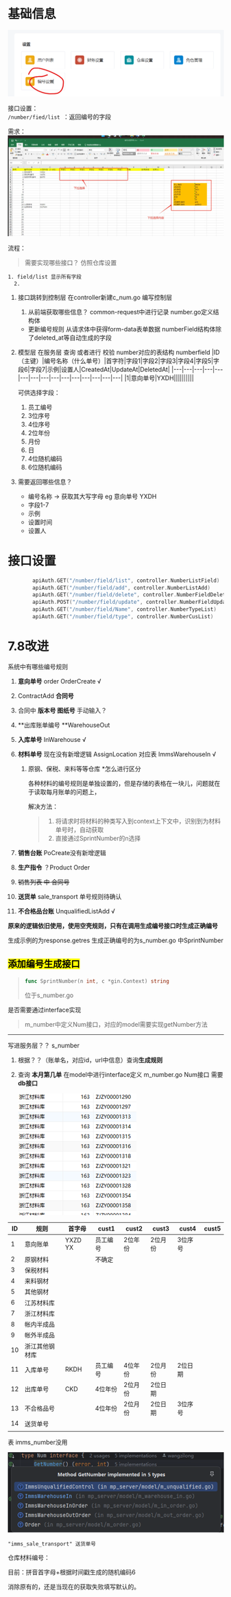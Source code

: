 # 基础信息

![image-1](编号.assets/image-1.png)

接口设置：		
`/number/fied/list `：返回编号的字段

需求：
![image-2](编号.assets/image-2.png)


流程：
>需要实现哪些接口？
    仿照仓库设置

    1. field/list 显示所有字段
      2.


1. 接口跳转到控制层 
    在controller新建c_num.go 编写控制层
    
    1. 从前端获取哪些信息？
    common-request中进行记录
    number.go定义结构体
    - 更新编号规则 从请求体中获得form-data表单数据
        numberField结构体除了deleted_at等自动生成的字段

 

2. 模型层
   在服务层 查询 或者进行 校验
    number对应的表结构 numberfield
    |ID（主键）|编号名称（什么单号）|首字符|字段1|字段2|字段3|字段4|字段5|字段6|字段7|示例|设置人|CreatedAt|UpdateAt|DeletedAt|
    |---|---|---|---|---|---|---|---|---|---|---|---|---|---|---|
    |1|意向单号|YXDH||||||||||

    可供选择字段：
    1. 员工编号
    2. 3位序号
    3. 4位序号
    4. 2位年份
    5. 月份
    6. 日
    7. 4位随机编码
    8. 6位随机编码

3. 需要返回哪些信息？
    - 编号名称 -> 获取其大写字母
        eg 意向单号 YXDH
    - 字段1-7
    - 示例
    - 设置时间
    - 设置人

# 接口设置

```go
		apiAuth.GET("/number/field/list", controller.NumberListField)      //显示当前规则
		apiAuth.GET("/number/field/add", controller.NumberListAdd)         //增加规则
		apiAuth.GET("/number/field/delete", controller.NumberFieldDelete)  //删除规则
		apiAuth.POST("/number/field/update", controller.NumberFieldUpdate) //更新规则
		apiAuth.GET("/number/field/Name", controller.NumberTypeList)       //获取所有存在的规则名称
		apiAuth.GET("/number/field/type", controller.NumberCusList)        //获取可选自定义字段
```

# 7.8改进

系统中有哪些编号规则

1. **意向单号** order OrderCreate  √

2. ContractAdd **合同号**

3. 合同中 **版本号 图纸号** 手动输入？

4. **出库账单编号 **WarehouseOut

5. **入库单号** InWarehouse  √ 

6. **材料单号** 现在没有新增逻辑 AssignLocation       对应表 ImmsWarehouseIn    √

   1. 原钢、保税、来料等等仓库 *怎么进行区分

      各种材料的编号规则是单独设置的，但是存储的表格在一块儿，问题就在于读取每月账单的问题上，

      解决方法：

      > 1. 将请求时将材料的种类写入到context上下文中，识别到为材料单号时，自动获取
      > 2. 直接通过SprintNumber的n选择

7. **销售台账** PoCreate没有新增逻辑   

8. **生产指令** ？Product Order   

9. ~~销售列表 中 合同号~~

10. **送货单** sale_transport  单号规则待确认   

11. **不合格品台账** UnqualifiedListAdd  √



**原来的逻辑依旧使用，使用空壳规则，只有在调用生成编号接口时生成正确编号**

生成示例的为response.getres         生成正确编号的为s_number.go 中SprintNumber



## <mark>添加编号生成接口</mark>

> ```go
> func SprintNumber(n int, c *gin.Context) string
> ```
>
> 位于s_number.go



是否需要通过interface实现

> m_number中定义Num接口，对应的model需要实现getNumber方法

---

写进服务层？？ s_number



1. 根据？？（账单名，对应id，url中信息）查询**生成规则**

2. 查询 **本月第几单** 在model中进行interface定义 m_number.go  Num接口 需要 **db接口**

   ![image-20240710105815801](编号.assets/image-20240710105815801.png)

| ID   | 规则           | 首字母  | cust1    | cust2   | cust3   | cust4   | cust5 |
| ---- | -------------- | ------- | -------- | ------- | ------- | ------- | ----- |
| 1    | 意向账单       | YXZD YX | 员工编号 | 2位年份 | 2位月份 | 3位序号 |       |
| 2    | 原钢材料       |         | 不确定   |         |         |         |       |
| 3    | 保税材料       |         |          |         |         |         |       |
| 4    | 来料钢材       |         |          |         |         |         |       |
| 5    | 其他钢材       |         |          |         |         |         |       |
| 6    | 江苏材料库     |         |          |         |         |         |       |
| 7    | 浙江材料库     |         |          |         |         |         |       |
| 8    | 帐内半成品     |         |          |         |         |         |       |
| 9    | 帐外半成品     |         |          |         |         |         |       |
| 10   | 浙江其他钢材库 |         |          |         |         |         |       |
| 11   | 入库单号       | RKDH    | 员工编号 | 4位年份 | 2位月份 | 2位日期 |       |
| 12   | 出库单号       | CKD     | 4位年份  | 2位月份 | 2位日期 |         |       |
| 13   | 不合格品号     |         | 4位年份  | 2位月份 | 2位日期 | 3位序号 |       |
| 14   | 送货单号       |         |          |         |         |         |       |
|      |                |         |          |         |         |         |       |

表 imms_number没用

![image-20240911133656346](编号.assets/image-20240911133656346.png)

```
"imms_sale_transport" 送货单号
```



仓库材料编号：

目前：拼音首字母+根据时间戳生成的随机编码6





消除原有的，还是当现在的获取失败填写默认的。
